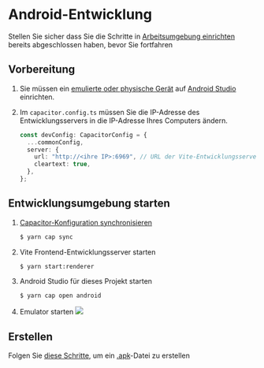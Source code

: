 # Android-Entwicklung
Stellen Sie sicher dass Sie die Schritte in [Arbeitsumgebung einrichten](./setting_up_environment.html) bereits abgeschlossen haben, bevor Sie fortfahren

## Vorbereitung
1. Sie müssen ein [emulierte oder physische Gerät](https://developer.android.com/studio/run/device) auf [Android Studio](https://developer.android.com/studio) einrichten.

2. Im `capacitor.config.ts` müssen Sie die IP-Adresse des Entwicklungsservers in die IP-Adresse Ihres Computers ändern.
    ```ts
    const devConfig: CapacitorConfig = {
      ...commonConfig,
      server: {
        url: "http://<ihre IP>:6969", // URL der Vite-Entwicklungsserver
        cleartext: true,
      },
    };
    ```

## Entwicklungsumgebung starten
1. [Capacitor-Konfiguration synchronisieren](https://capacitorjs.com/docs/v2/cli/sync)
    ```sh
    $ yarn cap sync
    ```

2. Vite Frontend-Entwicklungsserver starten
    ```sh
    $ yarn start:renderer
    ```

3. Android Studio für dieses Projekt starten
    ```sh
    $ yarn cap open android
    ```

4. Emulator starten
    ![](https://cdn.discordapp.com/attachments/667464431562653706/1112532367446376528/image.png)

## Erstellen

Folgen Sie [diese Schritte](https://developer.android.com/studio/run), um ein [.apk](https://en.wikipedia.org/wiki/Apk_(file_format))-Datei zu erstellen
